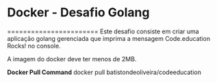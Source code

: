 # Docker - Desafio Golang
=======================
Este desafio consiste em criar uma aplicação golang gerenciada que imprima a mensagem Code.education Rocks! no console.

A imagem do docker deve ter menos de 2MB.

**Docker Pull Command**
docker pull batistondeoliveira/codeeducation
